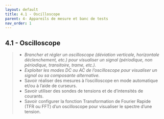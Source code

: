 ```yaml
---
layout: default
title: 4.1 - Oscilloscope
parent: 4- Appareils de mesure et banc de tests
nav_order: 1
---
```


## 4.1 - Oscilloscope

> - *Brancher et régler un oscilloscope (déviation verticale, horizontale déclenchement, etc.) pour visualiser un signal (périodique, non périodique, transitoire, trame, etc.).*
> - *Exploiter les modes DC ou AC de l’oscilloscope pour visualiser un signal ou sa composante alternative.*
> - Savoir réaliser des mesures à l’oscilloscope en mode automatique et/ou à l’aide de curseurs.
> - Savoir utiliser des sondes de tensions et de d’intensités de courants.
> - Savoir configurer la fonction Transformation de Fourier Rapide (TFR ou FFT) d’un oscilloscope pour visualiser le spectre d’une tension.
